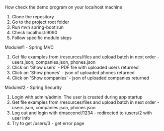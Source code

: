 How check the demo program on your localhost machine

1. Clone the repository
2. Go to the project root folder
3. Run mvn spring-boot:run
4. Check localhost:9090
5. Follow specific module steps

Module#1 - Spring MVC
1. Get file examples from /resources/files and upload batch in next order - users.json, companies.json, phones.json
2. Click on 'Show users' - PDF file with uploaded users returned
3. Click on 'Show phones' - json of uploaded phones returned
4. Click on 'Show companies' - json of uploaded companies returned

Module#2 - Spring Security
1. Login with admin/admin. The user is created during app startup
2. Get file examples from /resources/files and upload batch in next order - users.json, companies.json, phones.json
3. Log out and login with dmacconel/1234 - redirected to /users/2 with user info
4. Try to get /users/3 - get error page
